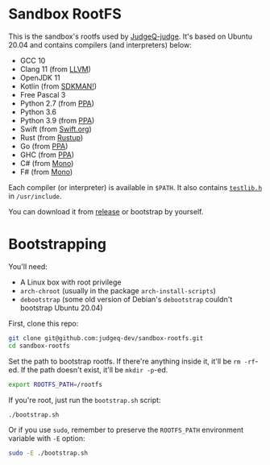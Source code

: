 # Sandbox RootFS

This is the sandbox's rootfs used by [JudgeQ-judge](https://github.com/judgeq-dev/judge). It's based on Ubuntu 20.04 and contains compilers (and interpreters) below:

* GCC 10
* Clang 11 (from [LLVM](https://apt.llvm.org/))
* OpenJDK 11
* Kotlin (from [SDKMAN!](https://kotlinlang.org/docs/tutorials/command-line.html))
* Free Pascal 3
* Python 2.7 (from [PPA](https://launchpad.net/~deadsnakes/+archive/ubuntu/ppa))
* Python 3.6
* Python 3.9 (from [PPA](https://launchpad.net/~deadsnakes/+archive/ubuntu/ppa))
* Swift (from [Swift.org](https://swift.org/))
* Rust (from [Rustup](https://rustup.rs/))
* Go (from [PPA](https://launchpad.net/~longsleep/+archive/ubuntu/golang-backports))
* GHC (from [PPA](https://launchpad.net/~hvr/+archive/ubuntu/ghc))
* C# (from [Mono](https://www.mono-project.com/download/stable/))
* F# (from [Mono](https://www.mono-project.com/download/stable/))

Each compiler (or interpreter) is available in `$PATH`. It also contains [`testlib.h`](https://github.com/MikeMirzayanov/testlib) in `/usr/include`.

You can download it from [release](https://github.com/judgeq-dev/sandbox-rootfs/releases) or bootstrap by yourself.

# Bootstrapping

You'll need:

* A Linux box with root privilege
* `arch-chroot` (usually in the package `arch-install-scripts`)
* `debootstrap` (some old version of Debian's `debootstrap` couldn't bootstrap Ubuntu 20.04)

First, clone this repo:

```bash
git clone git@github.com:judgeq-dev/sandbox-rootfs.git
cd sandbox-rootfs
```

Set the path to bootstrap rootfs. If there're anything inside it, it'll be `rm -rf`-ed. If the path doesn't exist, it'll be `mkdir -p`-ed.

```bash
export ROOTFS_PATH=/rootfs
```

If you're root, just run the `bootstrap.sh` script:

```bash
./bootstrap.sh
```

Or if you use `sudo`, remember to preserve the `ROOTFS_PATH` environment variable with `-E` option:

```bash
sudo -E ./bootstrap.sh
```
